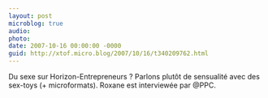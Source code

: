 ```yaml
---
layout: post
microblog: true
audio: 
photo: 
date: 2007-10-16 00:00:00 -0000
guid: http://xtof.micro.blog/2007/10/16/t340209762.html
---
```

Du sexe sur Horizon-Entrepreneurs ? Parlons plutôt de sensualité avec des sex-toys (+ microformats). Roxane est interviewée par @PPC.
